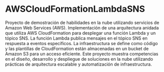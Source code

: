 # AWSCloudFormationLambdaSNS

Proyecto de demostración de habilidades en la nube utilizando servicios de Amazon Web Services (AWS). Implementación de una arquitectura anidada que utiliza AWS CloudFormation para desplegar una función Lambda y un tópico SNS. La función Lambda publica mensajes en el tópico SNS en respuesta a eventos específicos. La infraestructura se define como código y las plantillas de CloudFormation están almacenadas en un bucket de Amazon S3 para un acceso eficiente. Este proyecto muestra competencias en el diseño, desarrollo y despliegue de soluciones en la nube utilizando prácticas de arquitectura escalable y automatización de infraestructura.
